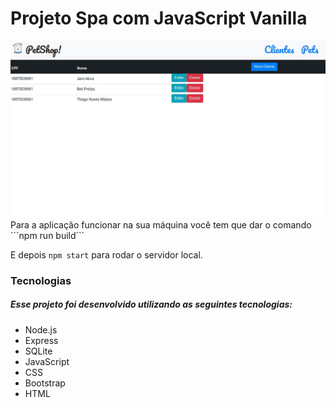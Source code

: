 <h1>Projeto Spa com JavaScript Vanilla</h1>
<img src="./spa-js.jpg">
Para a aplicação funcionar na sua máquina você tem que dar o comando 
```npm run build```

E depois `npm start` para rodar o servidor local.

<h3>Tecnologias</h3>

<h5>Esse projeto foi desenvolvido utilizando as seguintes tecnologias:</h5>
<ul>
<li>Node.js</li>
<li>Express</li>
<li>SQLite</li>
<li>JavaScript</li>
<li>CSS</li>
<li>Bootstrap</li>
<li>HTML</li>
</ul>


